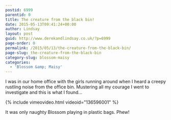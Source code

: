 ```yaml
---
postid: 6999
parentid: 0
title: The creature from the black bin!
date: 2015-05-13T09:41:24+00:00
author: Lindsay
layout: post
guid: http://www.derekandlindsay.co.uk/?p=6999
page-order: 0
permalink: /2015/05/13/the-creature-from-the-black-bin/
page-slug: the-creature-from-the-black-bin
category-slug: blossom-maisy
categories:
  - 'Blossom &amp; Maisy'
---
```

I was in our home office with the girls running around when I heard a creepy rustling noise from the office bin. Mustering all my courage I went to investigate and this is what I found...

{% include vimeovideo.html videoid="136596001" %}

It was only naughty Blossom playing in plastic bags. Phew!